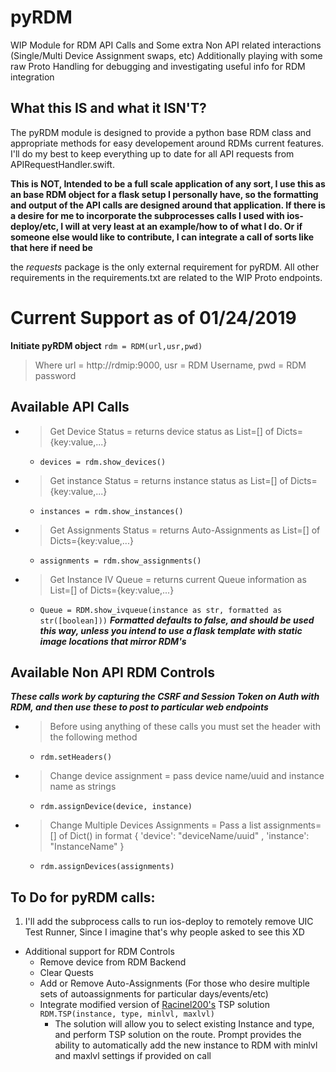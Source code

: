# pyRDM
WIP Module for RDM API Calls and Some extra Non API related interactions (Single/Multi Device Assignment swaps, etc)
Additionally playing with some raw Proto Handling for debugging and investigating useful info for RDM integration

## What this IS and what it ISN'T?
The pyRDM module is designed to provide a python base RDM class and appropriate methods for easy developement around RDMs current features. I'll do my best to keep everything up to date for all API requests from APIRequestHandler.swift.

**This is NOT, Intended to be a full scale application of any sort, I use this as an base RDM object for a flask setup I personally have, so the formatting and output of the API calls are designed around that application. If there is a desire for me to incorporate the subprocesses calls I used with ios-deploy/etc, I will at very least at an example/how to of what I do. Or if someone else would like to contribute, I can integrate a call of sorts like that here if need be**


the *requests* package is the only external requirement for pyRDM. All other requirements in the requirements.txt are related to the WIP Proto endpoints.

# Current Support as of 01/24/2019
**Initiate pyRDM object**
``` rdm = RDM(url,usr,pwd) ```
> Where url = http://rdmip:9000, usr = RDM Username, pwd = RDM password

## Available API Calls
- > Get Device Status = returns device status as List=[] of Dicts={key:value,...}
  - ```devices = rdm.show_devices()```
- > Get instance Status = returns instance status as List=[] of Dicts={key:value,...}
  - ```instances = rdm.show_instances()```
- > Get Assignments Status = returns Auto-Assignments as List=[] of Dicts={key:value,...}
  - ```assignments = rdm.show_assignments()```
- > Get Instance IV Queue = returns current Queue information as List=[] of Dicts={key:value,...}
  - ``` Queue = RDM.show_ivqueue(instance as str, formatted as str([boolean])) ```
**_Formatted defaults to false, and should be used this way, unless you intend to use a flask template with static image locations that mirror RDM's_**

## Available Non API RDM Controls
**_These calls work by capturing the CSRF and Session Token on Auth with RDM, and then use these to post to particular web endpoints_**
- > Before using anything of these calls you must set the header with the following method
  - ```rdm.setHeaders()```
- > Change device assignment = pass device name/uuid and instance name as strings
  - ```rdm.assignDevice(device, instance) ```
- > Change Multiple Devices Assignments = Pass a list assignments=[] of Dict() in format { 'device': "deviceName/uuid" , 'instance': "InstanceName" }
  - ```rdm.assignDevices(assignments) ```
  
## To Do for pyRDM calls:
1) I'll add the subprocess calls to run ios-deploy to remotely remove UIC Test Runner, Since I imagine that's why people asked to see this XD
- Additional support for RDM Controls
  - Remove device from RDM Backend
  - Clear Quests
  - Add or Remove Auto-Assignments (For those who desire multiple sets of autoassignments for particular days/events/etc)
  - Integrate modified version of [Racinel200's](https://github.com/racinel200) TSP solution ```RDM.TSP(instance, type, minlvl, maxlvl)```
    - The solution will allow you to select existing Instance and type, and perform TSP solution on the route. Prompt provides the ability to automatically add the new instance to RDM with minlvl and maxlvl settings if provided on call
